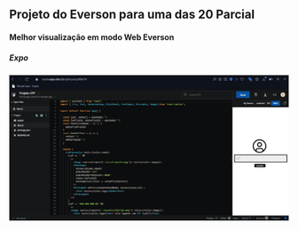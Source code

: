 ## Projeto do Everson para uma das 20 Parcial 
#### Melhor visualização em modo Web Everson 

##### Expo
![EVS-TRABALHO-DIFICIL-DMS](assets/parci-ss.png)
